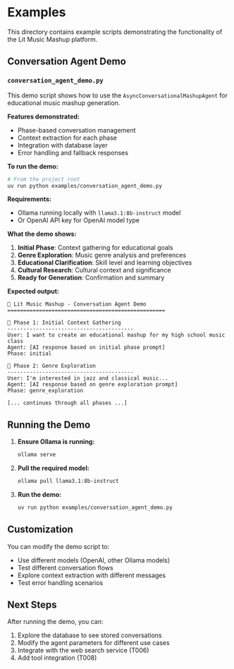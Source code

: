 # Examples

This directory contains example scripts demonstrating the functionality of the Lit Music Mashup platform.

## Conversation Agent Demo

### `conversation_agent_demo.py`

This demo script shows how to use the `AsyncConversationalMashupAgent` for educational music mashup generation.

**Features demonstrated:**
- Phase-based conversation management
- Context extraction for each phase
- Integration with database layer
- Error handling and fallback responses

**To run the demo:**

```bash
# From the project root
uv run python examples/conversation_agent_demo.py
```

**Requirements:**
- Ollama running locally with `llama3.1:8b-instruct` model
- Or OpenAI API key for OpenAI model type

**What the demo shows:**
1. **Initial Phase**: Context gathering for educational goals
2. **Genre Exploration**: Music genre analysis and preferences
3. **Educational Clarification**: Skill level and learning objectives
4. **Cultural Research**: Cultural context and significance
5. **Ready for Generation**: Confirmation and summary

**Expected output:**
```
🎵 Lit Music Mashup - Conversation Agent Demo
==================================================

📝 Phase 1: Initial Context Gathering
----------------------------------------
User: I want to create an educational mashup for my high school music class
Agent: [AI response based on initial phase prompt]
Phase: initial

🎼 Phase 2: Genre Exploration
----------------------------------------
User: I'm interested in jazz and classical music...
Agent: [AI response based on genre exploration prompt]
Phase: genre_exploration

[... continues through all phases ...]
```

## Running the Demo

1. **Ensure Ollama is running:**
   ```bash
   ollama serve
   ```

2. **Pull the required model:**
   ```bash
   ollama pull llama3.1:8b-instruct
   ```

3. **Run the demo:**
   ```bash
   uv run python examples/conversation_agent_demo.py
   ```

## Customization

You can modify the demo script to:
- Use different models (OpenAI, other Ollama models)
- Test different conversation flows
- Explore context extraction with different messages
- Test error handling scenarios

## Next Steps

After running the demo, you can:
1. Explore the database to see stored conversations
2. Modify the agent parameters for different use cases
3. Integrate with the web search service (T006)
4. Add tool integration (T008) 
